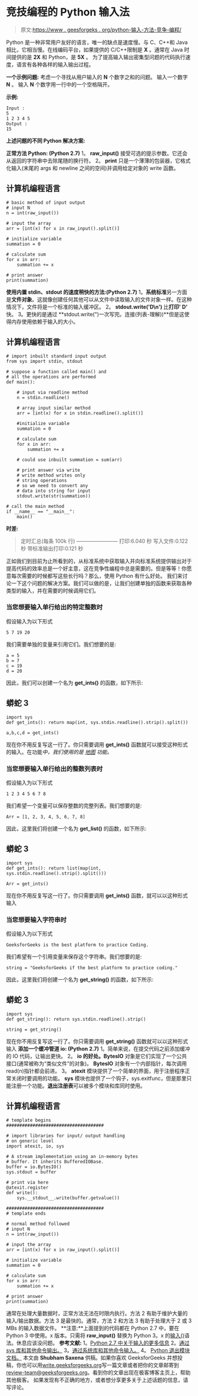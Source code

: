 # 竞技编程的 Python 输入法

> 原文:[https://www . geesforgeks . org/python-输入-方法-竞争-编程/](https://www.geeksforgeeks.org/python-input-methods-competitive-programming/)

Python 是一种非常用户友好的语言，唯一的缺点是速度慢。与 C、C++和 Java 相比，它相当慢。在线编码平台，如果提供的 C/C++限制是 **X** 。通常在 Java 时间提供的是 **2X** 和 Python，是 **5X** 。
为了提高输入输出密集型问题的代码执行速度，语言有各种各样的输入输出过程。

**一个示例问题:**
考虑一个寻找从用户输入的 **N** 个数字之和的问题。
输入一个数字 **N** 。
输入 **N** 个数字用一行中的一个空格隔开。

**示例:**

```
Input : 
5
1 2 3 4 5
Output :
15
```

**上述问题的不同 Python 解决方案:**

**正常方法 Python: (Python 2.7)**
1。 **raw_input()** 接受可选的提示参数。它还会从返回的字符串中去除尾随的换行符。
2。 **print** 只是一个薄薄的包装器，它格式化输入(末尾的 args 和 newline 之间的空间)并调用给定对象的 write 函数。

## 计算机编程语言

```
# basic method of input output
# input N
n = int(raw_input())

# input the array
arr = [int(x) for x in raw_input().split()]

# initialize variable
summation = 0

# calculate sum
for x in arr:
    summation += x

# print answer
print(summation)
```

**使用内置 stdin、stdout 的速度稍快的方法:(Python 2.7)**
1。**系统标准**另一方面是**文件对象**。这就像创建任何其他可以从文件中读取输入的文件对象一样。在这种情况下，文件将是一个标准的输入缓冲区。
2。 **stdout.write('D\n')** 比**打印' D'** 快。
3。更快的是通过 **stdout.write(")一次写完。连接(列表-理解))**但是这使得内存使用依赖于输入的大小。

## 计算机编程语言

```
# import inbuilt standard input output
from sys import stdin, stdout

# suppose a function called main() and
# all the operations are performed
def main():

    # input via readline method
    n = stdin.readline()

    # array input similar method
    arr = [int(x) for x in stdin.readline().split()]

    #initialize variable
    summation = 0

    # calculate sum
    for x in arr:
        summation += x

    # could use inbuilt summation = sum(arr)

    # print answer via write
    # write method writes only
    # string operations
    # so we need to convert any
    # data into string for input
    stdout.write(str(summation))

# call the main method
if __name__ == "__main__":
    main()   
```

**时差:**

> 定时汇总(每条 100k 行)
> ————————
> 打印:6.040 秒
> 写入文件:0.122 秒
> 带标准输出打印:0.121 秒

正如我们到目前为止所看到的，从标准系统中获取输入并向标准系统提供输出对于提高代码的效率总是一个好主意，这在竞争性编程中总是需要的。但是等等！你愿意每次需要的时候都写这些长行吗？那么，使用 Python 有什么好处。
我们来讨论一下这个问题的解决方案。我们可以做的是，让我们创建单独的函数来获取各种类型的输入，并在需要的时候调用它们。

### 当您想要输入单行给出的特定整数时

假设输入为以下形式

```
5 7 19 20
```

我们需要单独的变量来引用它们。我们想要的是:

```
a = 5
b = 7
c = 19
d = 20
```

因此，我们可以创建一个名为 **get_ints()** 的函数，如下所示:

## 蟒蛇 3

```
import sys
def get_ints(): return map(int, sys.stdin.readline().strip().split())

a,b,c,d = get_ints()
```

现在你不用反复写这一行了。你只需要调用 **get_ints()** 函数就可以接受这种形式的输入。在功能*中，我们使用的是 [*地图*](https://www.geeksforgeeks.org/python-map-function/) 功能。*

### 当您想要输入单行给出的整数列表时

假设输入为以下形式

```
1 2 3 4 5 6 7 8
```

我们希望一个变量可以保存整数的完整列表。我们想要的是:

```
Arr = [1, 2, 3, 4, 5, 6, 7, 8]
```

因此，这里我们将创建一个名为 **get_list()** 的函数，如下所示:

## 蟒蛇 3

```
import sys
def get_ints(): return list(map(int, sys.stdin.readline().strip().split()))

Arr = get_ints()
```

现在你不用反复写这一行了。你只需要调用 **get_ints()** 函数，就可以以这种形式输入

### 当您想要输入字符串时

假设输入为以下形式

```
GeeksforGeeks is the best platform to practice Coding.
```

我们希望有一个引用变量来保存这个字符串。我们想要的是:

```
string = "GeeksforGeeks if the best platform to practice coding."
```

因此，这里我们将创建一个名为 **get_string()** 的函数，如下所示:

## 蟒蛇 3

```
import sys
def get_string(): return sys.stdin.readline().strip()

string = get_string()
```

现在你不用反复写这一行了。你只需要调用 **get_string()** 函数就可以以这种形式输入
**添加一个缓冲管道 io: (Python 2.7)**
1。简单来说，在提交代码之前添加缓冲的 IO 代码，让输出更快。
2。 **io 的好处。BytesIO** 对象是它们实现了一个公共接口(通常被称为“类似文件”的对象)。 **BytesIO** 对象有一个内部指针，每次调用 read(n)指针都会前进。
3。 **atexit** 模块提供了一个简单的界面，用于注册程序正常关闭时要调用的功能。 **sys** 模块也提供了一个钩子，sys.exitfunc，但是那里只能注册一个功能。**退出注册表**可以被多个模块和库同时使用。

## 计算机编程语言

```
# template begins
#####################################

# import libraries for input/ output handling
# on generic level
import atexit, io, sys

# A stream implementation using an in-memory bytes
# buffer. It inherits BufferedIOBase.
buffer = io.BytesIO()
sys.stdout = buffer

# print via here
@atexit.register
def write():
    sys.__stdout__.write(buffer.getvalue())

#####################################
# template ends

# normal method followed
# input N
n = int(raw_input())

# input the array
arr = [int(x) for x in raw_input().split()]

# initialize variable
summation = 0

# calculate sum
for x in arr:
    summation += x

# print answer
print(summation)
```

通常在处理大量数据时，正常方法无法在时限内执行。方法 2 有助于维护大量的输入/输出数据。方法 3 是最快的。通常，方法 2 和方法 3 有助于处理大于 2 或 3 MBs 的输入数据文件。
**注意:**上面提到的代码都在 Python 2.7 中，要在 Python 3 中使用。x 版本。只需将 **raw_input()** 替换为 Python 3。x 的[输入()](https://docs.python.org/3.5/library/functions.html?highlight=input#input)语法。休息应该没问题。
**参考文献:**
1。[Python 2.7 中关于输入的更多信息](https://docs.python.org/2/library/functions.html?highlight=raw_input#raw_input)
2。[通过 sys 库和其他命令输出。](https://docs.python.org/2/library/sys.html?highlight=stdout#sys.stdout)
3。[通过系统库和其他命令输入。](https://docs.python.org/2/library/sys.html?highlight=stdin#sys.stdin)
4。 [Python 退出模块文档。](https://docs.python.org/3/library/atexit.html)
本文由 **Shubham Saxena** 供稿。如果你喜欢 GeeksforGeeks 并想投稿，你也可以用[write.geeksforgeeks.org](https://write.geeksforgeeks.org)写一篇文章或者把你的文章邮寄到 review-team@geeksforgeeks.org。看到你的文章出现在极客博客主页上，帮助其他极客。
如果发现有不正确的地方，或者想分享更多关于上述话题的信息，请写评论。